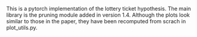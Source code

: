 This is a pytorch implementation of the lottery ticket hypothesis. The main library is the pruning module added in version 1.4.  Although the plots look similar to those in the paper, they have been recomputed from scrach in plot_utils.py. 
